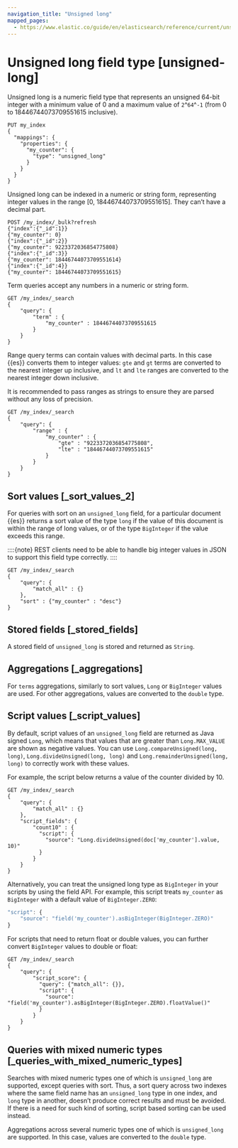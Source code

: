 ```yaml
---
navigation_title: "Unsigned long"
mapped_pages:
  - https://www.elastic.co/guide/en/elasticsearch/reference/current/unsigned-long.html
---
```


# Unsigned long field type [unsigned-long]


Unsigned long is a numeric field type that represents an unsigned 64-bit integer with a minimum value of 0 and a maximum value of `2`^`64`^`-1` (from 0 to 18446744073709551615 inclusive).

```console
PUT my_index
{
  "mappings": {
    "properties": {
      "my_counter": {
        "type": "unsigned_long"
      }
    }
  }
}
```

Unsigned long can be indexed in a numeric or string form, representing integer values in the range [0, 18446744073709551615]. They can’t have a decimal part.

```console
POST /my_index/_bulk?refresh
{"index":{"_id":1}}
{"my_counter": 0}
{"index":{"_id":2}}
{"my_counter": 9223372036854775808}
{"index":{"_id":3}}
{"my_counter": 18446744073709551614}
{"index":{"_id":4}}
{"my_counter": 18446744073709551615}
```

Term queries accept any numbers in a numeric or string form.

```console
GET /my_index/_search
{
    "query": {
        "term" : {
            "my_counter" : 18446744073709551615
        }
    }
}
```

Range query terms can contain values with decimal parts. In this case {{es}} converts them to integer values: `gte` and `gt` terms are converted to the nearest integer up inclusive, and `lt` and `lte` ranges are converted to the nearest integer down inclusive.

It is recommended to pass ranges as strings to ensure they are parsed without any loss of precision.

```console
GET /my_index/_search
{
    "query": {
        "range" : {
            "my_counter" : {
                "gte" : "9223372036854775808",
                "lte" : "18446744073709551615"
            }
        }
    }
}
```

## Sort values [_sort_values_2]

For queries with sort on an `unsigned_long` field, for a particular document {{es}} returns a sort value of the type `long` if the value of this document is within the range of long values, or of the type `BigInteger` if the value exceeds this range.

::::{note}
REST clients need to be able to handle big integer values in JSON to support this field type correctly.
::::


```console
GET /my_index/_search
{
    "query": {
        "match_all" : {}
    },
    "sort" : {"my_counter" : "desc"}
}
```


## Stored fields [_stored_fields]

A stored field of `unsigned_long` is stored and returned as `String`.


## Aggregations [_aggregations]

For `terms` aggregations, similarly to sort values, `Long` or `BigInteger` values are used. For other aggregations, values are converted to the `double` type.


## Script values [_script_values]

By default, script values of an `unsigned_long` field are returned as Java signed `Long`, which means that values that are greater than `Long.MAX_VALUE` are shown as negative values. You can use `Long.compareUnsigned(long, long)`, `Long.divideUnsigned(long, long)` and `Long.remainderUnsigned(long, long)` to correctly work with these values.

For example, the script below returns a value of the counter divided by 10.

```console
GET /my_index/_search
{
    "query": {
        "match_all" : {}
    },
    "script_fields": {
        "count10" : {
          "script": {
            "source": "Long.divideUnsigned(doc['my_counter'].value, 10)"
          }
        }
    }
}
```

Alternatively, you can treat the unsigned long type as `BigInteger` in your scripts by using the field API. For example, this script treats `my_counter` as `BigInteger` with a default value of `BigInteger.ZERO`:

```js
"script": {
    "source": "field('my_counter').asBigInteger(BigInteger.ZERO)"
}
```

For scripts that need to return float or double values, you can further convert `BigInteger` values to double or float:

```console
GET /my_index/_search
{
    "query": {
        "script_score": {
          "query": {"match_all": {}},
          "script": {
            "source": "field('my_counter').asBigInteger(BigInteger.ZERO).floatValue()"
          }
        }
    }
}
```


## Queries with mixed numeric types [_queries_with_mixed_numeric_types]

Searches with mixed numeric types one of which is `unsigned_long` are supported, except queries with sort. Thus, a sort query across two indexes where the same field name has an `unsigned_long` type in one index, and `long` type in another, doesn’t produce correct results and must be avoided. If there is a need for such kind of sorting, script based sorting can be used instead.

Aggregations across several numeric types one of which is `unsigned_long` are supported. In this case, values are converted to the `double` type.


